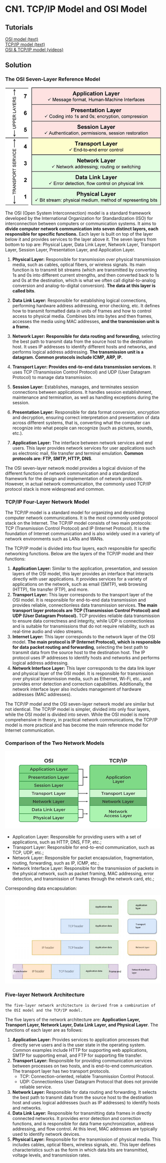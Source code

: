 # CN1. TCP/IP Model and OSI Model  
   

## Tutorials  

[OSI model (text)](https://www.geeksforgeeks.org/open-systems-interconnection-model-osi/)  
[TCP/IP model (text)](https://www.geeksforgeeks.org/tcp-ip-model/?ref=lbp)  
[OSI & TCP/IP model (videos)](https://www.youtube.com/playlist?list=PLBbU9-SUUCwUyqvfypPAHWOaDr7Wz4P6t)  

  
## Solution

### The OSI Seven-Layer Reference Model

![alt text](image1-en.png)

The OSI (Open System Interconnection) model is a standard framework developed by the International Organization for Standardization (ISO) for interconnection between computers or communication systems. It aims to **divide computer network communication into seven distinct layers, each responsible for specific functions.** Each layer is built on top of the layer below it and provides services to the layer above it. The seven layers from bottom to top are: Physical Layer, Data Link Layer, Network Layer, Transport Layer, Session Layer, Presentation Layer, and Application Layer. 

1.  **Physical Layer:** Responsible for transmission over physical transmission media, such as cables, optical fibers, or wireless signals. Its main function is to transmit bit streams (which are transmitted by converting 1s and 0s into different current strengths, and then converted back to 1s and 0s at the destination, which is what we often call digital-to-analog conversion and analog-to-digital conversion). **The data at this layer is called bits**.

2. **Data Link Layer:** Responsible for establishing logical connections, performing hardware address addressing, error checking, etc. It defines how to transmit formatted data in units of frames and how to control access to physical media. Combines bits into bytes and then frames, accesses the media using MAC addresses, **and the transmission unit is a frame.**

3.  **Network Layer:** **Responsible for data routing and forwarding,** selecting the best path to transmit data from the source host to the destination host. It uses IP addresses to identify different hosts and networks, and performs logical address addressing. **The transmission unit is a datagram. Common protocols include ICMP, ARP, IP.**

4.  **Transport Layer:** **Provides end-to-end data transmission services.** It uses TCP (Transmission Control Protocol) and UDP (User Datagram Protocol) to manage data transmission.

5. **Session Layer:** Establishes, manages, and terminates session connections between applications. It handles session establishment, maintenance and termination, as well as handling exceptions during the session.

6. **Presentation Layer:** Responsible for data format conversion, encryption and decryption, ensuring correct interpretation and presentation of data across different systems, that is, converting what the computer can recognize into what people can recognize (such as pictures, sounds, etc.).
 
7. **Application Layer:** The interface between network services and end users. This layer provides network services for user applications such as electronic mail, file transfer and terminal emulation. **Common protocols are: FTP, SMTP, HTTP, DNS**.

The OSI seven-layer network model provides a logical division of the different functions of network communication and a standardized framework for the design and implementation of network protocols. However, in actual network communication, the commonly used TCP/IP protocol stack is more widespread and common.

### TCP/IP Four-Layer Network Model

The TCP/IP model is a standard model for organizing and describing computer network communications. It is the most commonly used protocol stack on the Internet. The TCP/IP model consists of two main protocols: TCP (Transmission Control Protocol) and IP (Internet Protocol). It is the foundation of Internet communication and is also widely used in a variety of network environments such as LANs and WANs.

The TCP/IP model is divided into four layers, each responsible for specific networking functions. Below are the layers of the TCP/IP model and their functions:

1. **Application Layer:** Similar to the application, presentation, and session layers of the OSI model, this layer provides an interface that interacts directly with user applications. It provides services for a variety of applications on the network, such as email (SMTP), web browsing (HTTP), file transfer (FTP), and more.
2. **Transport Layer:** This layer corresponds to the transport layer of the OSI model. It is responsible for end-to-end data transmission and provides reliable, connectionless data transmission services. **The main transport layer protocols are TCP (Transmission Control Protocol) and UDP (User Datagram Protocol).** TCP provides reliable data transmission to ensure data correctness and integrity, while UDP is connectionless and is suitable for transmissions that do not require reliability, such as real-time audio and video streams.
3. **Internet Layer:** This layer corresponds to the network layer of the OSI model. **The main protocol is IP (Internet Protocol), which is responsible for data packet routing and forwarding**, selecting the best path to transmit data from the source host to the destination host. The IP protocol uses IP addresses to identify hosts and networks and performs logical address addressing.
4. **Network Interface Layer:** This layer corresponds to the data link layer and physical layer of the OSI model. It is responsible for transmission over physical transmission media, such as Ethernet, Wi-Fi, etc., and provides error detection and correction capabilities. Additionally, the network interface layer also includes management of hardware addresses (MAC addresses).

The TCP/IP model and the OSI seven-layer network model are similar but not identical. The TCP/IP model is simpler, divided into only four layers, while the OSI model is divided into seven. While the OSI model is more comprehensive in theory, in practical network communications, the TCP/IP model is more practical and has become the main reference model for Internet communication.

### Comparison of the Two Network Models

![alt text](image2-en.png)

- Application Layer: Responsible for providing users with a set of applications, such as HTTP, DNS, FTP, etc.;
- Transport Layer: Responsible for end-to-end communication, such as TCP, UDP, etc.;
- Network Layer: Responsible for packet encapsulation, fragmentation, routing, forwarding, such as IP, ICMP, etc.;
- Network Interface Layer: Responsible for the transmission of packets in the physical network, such as packet framing, MAC addressing, error detection, and transmission of frames through the network card, etc.;

Corresponding data encapsulation:

![alt text](image3-en.png)

### Five-layer Network Architecture

    The five-layer network architecture is derived from a combination of the OSI model and the TCP/IP model.

The five layers of the network architecture are: **Application Layer, Transport Layer, Network Layer, Data Link Layer, and Physical Layer**. The functions of each layer are as follows:

1. **Application Layer:** Provides services to application processes that directly serve users and is the user state in the operating system. Common examples include HTTP for supporting web applications, SMTP for supporting email, and FTP for supporting file transfer.
2. **Transport Layer:** Responsible for providing communication services between processes on two hosts, and is end-to-end communication. The transport layer has two transport protocols.
    - TCP: Connection-oriented, reliable Transmission Control Protocol.
    - UDP: Connectionless User Datagram Protocol that does not provide reliable service.
3. **Network Layer:** Responsible for data routing and forwarding. It selects the best path to transmit data from the source host to the destination host and uses logical addresses (such as IP addresses) to identify hosts and networks.
4. **Data Link Layer:** Responsible for transmitting data frames in directly connected networks. It provides error detection and correction functions, and is responsible for data frame synchronization, address addressing, and flow control. At this level, MAC addresses are typically used to identify network devices.
5. **Physical Layer:** Responsible for the transmission of physical media. This includes cables, optical fibers, wireless signals, etc. This layer defines characteristics such as the form in which data bits are transmitted, voltage levels, and transmission rates.
 
